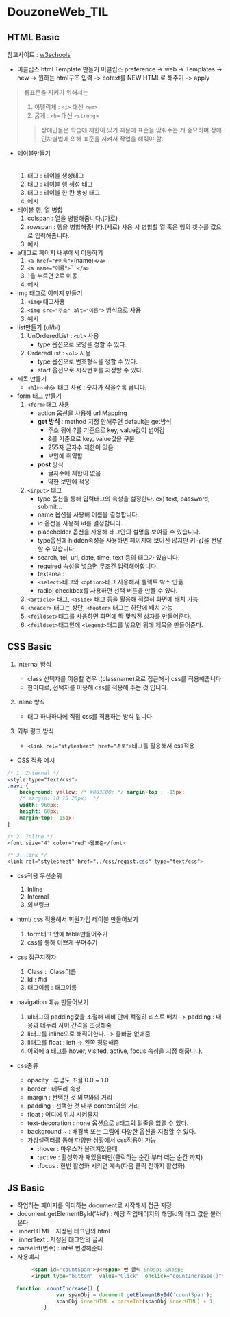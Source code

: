 # DouzoneWeb_TIL


## HTML Basic
참고사이트 : [w3schools](https://www.w3schools.com/)
-  이클립스 html Template 만들기
이클립스 preference -> web -> Templates -> new -> 원하는 html구조 입력 -> cotext를 NEW HTML로 해주기 -> apply<br>

> 웹표준을 지키기 위해서는  
> 1. 이텔릭체 :  `<i>` 대신 `<em>`   
> 2. 굵게 : `<b>` 대신 `<strong>`  
>> 장애인들은 학습에 제한이 있기 때문에 표준을 맞춰주는 게 중요하며 장애인차별법에 의해 표준을 지켜서 작업을 해줘야 함.

- 테이블만들기
    1. <table></table> 태그 : 테이블 생성태그
    2. <tr></tr> 태그 : 테이블 행 생성 태그
    3. <td></td> 태그 : 테이블 한 칸 생성 태그
    4. 예시
- 테이블 행, 열 병합
    1. colspan : 열을 병합해줍니다.(가로)
    2. rowspan : 행을 병합해줍니다.(세로)
    사용 시 병합할 열 혹은 행의 갯수를 값으로 입력해줍니다.
    3. 예시
- a태그로 페이지 내부에서 이동하기
    1. `<a href="#이름">`(name)`</a>`
    2. `<a name="이름">``</a>`
    3. 1을 누르면 2로 이동
    4. 예시
- img 태그로 이미지 만들기
    1. `<img>`태그사용
    2. `<img src="주소" alt="이름">` 방식으로 사용
    3. 예시
- list만들기 (ul/bl)
    1. UnOrderedList : `<ul>` 사용
        - type 옵션으로 모양을 정할 수 있다.
    2. OrderedList : `<ol>` 사용
        - type 옵션으로 번호형식을 정할 수 있다.
        - start 옵션으로 시작번호를 지정할 수 있다.
- 제목 만들기
    - `<h1>`~`<h6>` 태그 사용 : 숫자가 작을수록 큽니다.
- form 태그 만들기
    1. `<form>`태그 사용
        - action 옵션을 사용해 url Mapping
        - **get 방식** : method 지정 안해주면 default는 get방식
            - 주소 뒤에 ?를 기준으로 key, value값이 넘어감
            - &를 기준으로 key, value값을 구분
            - 255자 글자수 제한이 있음
            - 보안에 취약함
        - **post** 방식
            - 글자수에 제한이 없음
            - 약한 보안에 적용
    2. `<input>` 태그 
        - type 옵션을 통해 입력태그의 속성을 설정한다. ex) text, password, submit...
        - name 옵션을 사용해 이름을 결정합니다.
        - id 옵션을 사용해 id를 결정합니다.
        - placeholder 옵션을 사용해 태그안의 설명을 보여줄 수 있습니다.
        - type옵션에 hidden속성을 사용하면 페이지에 보이진 않지만 키-값을 전달할 수 있습니다.
        - search, tel, url, date, time, text 등의 태그가 있습니다.
        - required 속성을 넣으면 무조건 입력해야합니다.
        - textarea :
        - `<select>`태그와 `<option>`태그 사용해서 셀렉트 박스 만듦
        - radio, checkbox를 사용하면 선택 버튼을 만들 수 있다.
    3. `<article>` 태그, `<aside>` 태그 등을 활용해 적절히 화면에 배치 가능
    4. `<header>` 태그는 상단, `<footer>` 태그는 하단에 배치 가능
    5. `<feildset>`태그를 사용하면 화면에 딱 맞춰진 상자를 만들어준다. 
    6. `<feildset>`태그안에 `<legend>`태그를 넣으면 위에 제목을 만들어준다.

## CSS Basic


1. Internal 방식
    - class 선택자를 이용할 경우 .(classname)으로 접근해서 css를 적용해줍니다
    - 한마디로, 선택자를 이용해 css를 적용해 주는 것 입니다.

2. Inline 방식 
    - 태그 하나하나에 직접 css를 적용하는 방식 입니다

3. 외부 링크 방식
    - `<link rel="stylesheet" href="경로">`태그를 활용해서 css적용

- CSS 적용 예시

``` css 
/* 1. Internal */
<style type="text/css">
.navi {
	background: yellow; /* #003E00; */ margin-top : -15px;
	/* margin: 10 15 20px;  */
	width: 960px;
	height: 60px;
	margin-top: -15px;
}

/* 2. Inline */
<font size="4" color="red">웹표준</font>

/* 3. link */
<link rel="stylesheet" href="../css/regist.css" type="text/css">

```

- css적용 우선순위
    1. Inline 
    2. Internal
    3. 외부링크
- html/ css 적용해서 회원가입 테이블 만들어보기
    1. form태그 안에 table만들어주기 
    2. css를 통해 이쁘게 꾸며주기 
- css 접근지정자 
    1. Class : .Class이름
    2. Id : #id
    3. 태그이름 : 태그이름 

- navigation 메뉴 만들어보기 
    1. ul태그의 padding값을 조절해 네비 안에 적절히 리스트 배치 -> padding : 내용과 테두리 사이 간격을 조정해줌
    2. li태그를 inline으로 해줘야한다. -> 줄바꿈 없애줌
    3. li태그를 float : left -> 왼쪽 정렬해줌
    4. 이외에 a 태그를 hover, visited, active, focus 속성을 지정 해줍니다.

- css종류
    - opacity : 투명도 조절 0.0 ~ 1.0
    - border : 테두리 속성
    - margin : 선택한 것 외부와의 거리
    - padding : 선택한 것 내부 content와의 거리
    - float : 어디에 위치 시켜줄지
    - text-decoration : none 옵션으로 a태그의 밑줄을 없앨 수 있다. 
    - background ~ : 배경색 또는 그림에 다양한 옵션을 지정할 수 있다. 
    - 가상셀렉터를 통해 다양한 상황에서 css적용이 가능
        - :hover : 마우스가 올려져있을때
        - :active : 활성화가 돼있을때만(클릭하는 순간 부터 떼는 순간 까지)
        - :focus : 한번 활성화 시키면 계속(다음 클릭 전까지 활성화)

## JS Basic
    
- 작업하는 페이지를 의미하는 document로 시작해서 접근 지정 
- document.getElementById('#id') : 해당 작업페이지의 해당id의 태그 값을 불러온다.
- .innerHTML : 지정된 태그안의 html 
- .innerText : 저정된 태그안의 글씨
- parseInt(변수) : int로 변경해준다.
- 사용예시
    
   
```html
        <span id="countSpan">0</span> 번 클릭 &nbsp; &nbsp;
        <input type="button"  value="Click"  onclick="countIncrease()">
```
```javascript
   function  countIncrease() {
                var spanObj = document.getElementById('countSpan');
                spanObj.innerHTML = parseInt(spanObj.innerHTML) + 1;
            }
```
    

       
    






